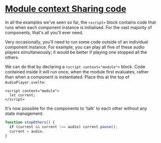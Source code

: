# [Module context  Sharing code](https://svelte.dev/tutorial/sharing-code)

In all the examples we've seen so far, the `<script>` block contains code that runs when each component instance is initialised. For the vast majority of components, that's all you'll ever need.

Very occasionally, you'll need to run some code outside of an individual component instance. For example, you can play all five of these audio players simultaneously; it would be better if playing one stopped all the others.

We can do that by declaring a `<script context="module">` block. Code contained inside it will run once, when the module first evaluates, rather than when a component is instantiated. Place this at the top of `AudioPlayer.svelte`:

```svelte
<script context="module">
  let current;
</script>
```

It's now possible for the components to 'talk' to each other without any state management:

```js
function stopOthers() {
  if (current && current !== audio) current.pause();
  current = audio;
}
```